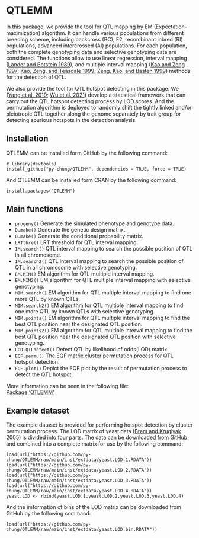 # QTLEMM

In this package, we provide the tool for QTL mapping by EM (Expectation-maximization) algorithm. It can handle various populations from different breeding scheme, including backcross (BC), F2, recombinant inbred (RI) populations, advanced intercrossed (AI) populations. For each population, both the complete genotyping data and selective genotyping data are considered. The functions allow to use linear regression, interval mapping ([Lander and Botstein 1989](https://academic.oup.com/genetics/article/121/1/185/5997927)), and multiple interval mapping ([Kao and Zeng 1997](https://biostat.wisc.edu/~kbroman/teaching/statgen/2006/refs/kao_zeng.pdf); [Kao, Zeng, and Teasdale 1999](https://academic.oup.com/genetics/article/152/3/1203/6094249?login=true); [Zeng, Kao, and Basten 1999](https://www.cambridge.org/core/journals/genetics-research/article/estimating-the-genetic-architecture-of-quantitative-traits/D5C17B27152E0240558490E02355D417)) methods for the detection of QTL.
  
We also provide the tool for QTL hotspot detecting in this package. We ([Yang et al. 2019](https://academic.oup.com/g3journal/article/9/2/439/6026674?login=true); [Wu et al. 2021](https://academic.oup.com/g3journal/article/11/4/jkab056/6151767)) develop a statistical framework that can carry out the QTL hotspot detecting process by LOD scores. And the permutation algorithm is deployed to randomly shift the tightly linked and/or pleiotropic QTL together along the genome separately by trait group for detecting spurious hotspots in the detection analysis.
  
## Installation
  
QTLEMM can be installed form GitHub by the following command:  
```install_github
# library(devtools)  
install_github("py-chung/QTLEMM", dependencies = TRUE, force = TRUE)
```
  
And QTLEMM can be installed form CRAN by the following command:
```install.packages
install.packages("QTLEMM")
```
  
## Main functions
  
+ `progeny()` Generate the simulated phenotype and genotype data.
+ `D.make()` Generate the genetic design matrix. 
+ `Q.make()` Generate the conditional probability matrix. 
+ `LRTthre()` LRT threshold for QTL interval mapping.
+ `IM.search()` QTL interval mapping to search the possible position of QTL in all chromosome. 
+ `IM.search2()` QTL interval mapping to search the possible position of QTL in all chromosome with selective genotyping. 
+ `EM.MIM()` EM algorithm for QTL multiple interval mapping.
+ `EM.MIM2()` EM algorithm for QTL multiple interval mapping with selective genotyping.
+ `MIM.search()` EM algorithm for QTL multiple interval mapping to find one more QTL by known QTLs.
+ `MIM.search2()` EM algorithm for QTL multiple interval mapping to find one more QTL by known QTLs with selective genotyping.
+ `MIM.points()` EM algorithm for QTL multiple interval mapping to find the best QTL position near the designated QTL position.
+ `MIM.points2()` EM algorithm for QTL multiple interval mapping to find the best QTL position near the designated QTL position with selective genotyping.
+ `LOD.QTLdetect()` Detect QTL by likelihood of odds(LOD) matrix.
+ `EQF.permu()` The EQF matrix cluster permutation process for QTL hotspot detection.
+ `EQF.plot()` Depict the EQF plot by the result of permutation process to detect the QTL hotspot.
  
More information can be seen in the following file:  
[Package ‘QTLEMM’](https://cran.r-project.org/web/packages/QTLEMM/QTLEMM.pdf)
  
## Example dataset
  
The example dataset is provided for performing hotspot detection by cluster permutation process. The LOD matrix of yeast data ([Brem and
Kruglyak 2005](https://www.pnas.org/doi/full/10.1073/pnas.0408709102)) is divided into four parts. The data can be downloaded from GitHub and combined into a complete matrix for use by the following command:
  
```yeast.LOD
load(url("https://github.com/py-chung/QTLEMM/raw/main/inst/extdata/yeast.LOD.1.RDATA"))
load(url("https://github.com/py-chung/QTLEMM/raw/main/inst/extdata/yeast.LOD.2.RDATA"))
load(url("https://github.com/py-chung/QTLEMM/raw/main/inst/extdata/yeast.LOD.3.RDATA"))
load(url("https://github.com/py-chung/QTLEMM/raw/main/inst/extdata/yeast.LOD.4.RDATA"))
yeast.LOD <- rbind(yeast.LOD.1,yeast.LOD.2,yeast.LOD.3,yeast.LOD.4)
```
  
And the imformation of bins of the LOD matrix can be downloaded from GitHub by the following command:
  
```yeast.LOD.bin
load(url("https://github.com/py-chung/QTLEMM/raw/main/inst/extdata/yeast.LOD.bin.RDATA"))
```







